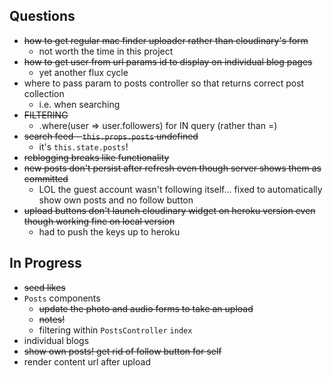 ## Questions

- ~~how to get regular mac finder uploader rather than cloudinary's form~~
  - not worth the time in this project
- ~~how to get user from url params id to display on individual blog pages~~
  - yet another flux cycle
- where to pass param to posts controller so that returns correct post collection
  - i.e. when searching
- ~~FILTERING~~
  - .where(user => user.followers) for IN query (rather than =)
- ~~search feed - `this.props.posts` undefined~~
  - it's `this.state.posts`!
- ~~reblogging breaks like functionality~~
- ~~new posts don't persist after refresh even though server shows them as committed~~
  - LOL the guest account wasn't following itself... fixed to automatically show own posts and no follow button
- ~~upload buttons don't launch cloudinary widget on heroku version even though working fine on local version~~
  - had to push the keys up to heroku



## In Progress

- ~~seed likes~~
- `Posts` components
  - ~~update the photo and audio forms to take an upload~~
  - ~~notes!~~
  - filtering within `PostsController` `index`
- individual blogs
- ~~show own posts! get rid of follow button for self~~
- render content url after upload
